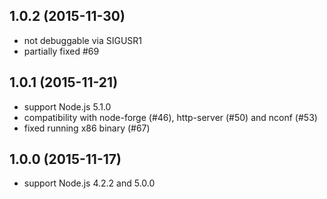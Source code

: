 ## 1.0.2 (2015-11-30)

 - not debuggable via SIGUSR1
 - partially fixed #69

## 1.0.1 (2015-11-21)

 - support Node.js 5.1.0
 - compatibility with node-forge (#46),
   http-server (#50) and nconf (#53)
 - fixed running x86 binary (#67)

## 1.0.0 (2015-11-17)

 - support Node.js 4.2.2 and 5.0.0
